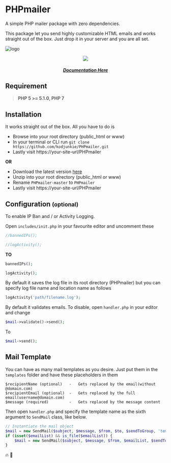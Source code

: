 # PHPmailer
A simple PHP mailer package with zero dependencies.

This package let you send highly customizable HTML emails and works straight out of the box. 
Just drop it in your server and you are all set.

![logo](https://raw.githubusercontent.com/kodjunkie/PHPmailer/master/assets/PHPmailer.png)

<p align="center">
  <img src="https://github.com/kodjunkie/PHPmailer/workflows/PHPmailer/badge.svg?branch=master">
</p>

<h5 align="center">
    <a href="https://kodjunkie.github.io/PHPmailer" target="_blank">Documentation Here</a>
</h5>

## Requirement
>   <b>PHP 5 >= 5.1.0, PHP 7</b>

## Installation
It works straight out of the box. All you have to do is

-   Browse into your root directory (public_html or www)
-   In your terminal or CLI run `git clone https://github.com/kodjunkie/PHPmailer.git`
-   Lastly visit https://your-site-url/PHPmailer

<b>OR</b>

-   Download the latest version [here](https://github.com/kodjunkie/PHPmailer/archive/master.zip)
-   Unzip into your root directory (public_html or www)
-   Rename `PHPmailer-master` to `PHPmailer`
-   Lastly visit https://your-site-url/PHPmailer

## Configuration <small>(optional)</small>
To enable IP Ban and / or Activity Logging.

Open ``includes/init.php`` in your favourite editor and uncomment these

```php
//bannedIPs();

//logActivity();
```

<b>TO</b>

```php
bannedIPs();

logActivity();
```

By default it saves the log file in its root directory (PHPmailer) but you can specify log file name and location 
name as follows
```php
logActivity('path/filename.log');
```

By default it validates emails. 
To disable, open ``handler.php`` in your editor and change
```php
$mail->validate()->send();
```
To
```php
$mail->send();
```
## Mail Template
You can have as many mail templates as you desire.
Just put them in the ``templates`` folder and have these placeholders in them

    $recipientName (optional)   -   Gets replaced by the email(without @domain.com)
    $recipientEmail (optional)  -   Gets replaced by the full email(username@domain.com)
    $message (required)         -   Gets replaced by the message content

Then open ``handler.php`` and specify the template name as the sixth argument to `SendMail` class, like below.
```php
// Instantiate the mail object
$mail = new SendMail($subject, $message, $from, $to, $sendToGroup, 'template_name.html');
if (isset($emailList) && is_file($emailList)) {
    $mail = new SendMail($subject, $message, $from, $emailList, $sendToGroup, 'template_name.html');
}
```

:fire: :rocket:
